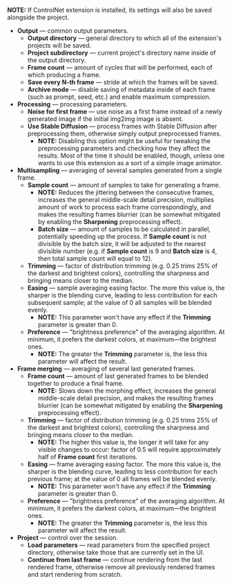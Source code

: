 **NOTE:** If ControlNet extension is installed, its settings will also be saved alongside the project.

* **Output** — common output parameters.
    * **Output directory** — general directory to which all of the extension's projects will be saved.
    * **Project subdirectory** — current project's directory name inside of the output directory.
    * **Frame count** — amount of cycles that will be performed, each of which producing a frame.
    * **Save every N-th frame** — stride at which the frames will be saved.
    * **Archive mode** — disable saving of metadata inside of each frame (such as prompt, seed, etc.) and enable maximum compression.
* **Processing** — processing parameters.
    * **Noise for first frame** — use noise as a first frame instead of a newly generated image if the initial img2img image is absent.
    * **Use Stable Diffusion** — process frames with Stable Diffusion after preprocessing them, otherwise simply output preprocessed frames.
        * **NOTE:** Disabling this option might be useful for tweaking the preprocessing parameters and checking how they affect the results. Most of the time it should be enabled, though, unless one wants to use this extension as a sort of a simple image animator.
* **Multisampling** — averaging of several samples generated from a single frame.
    * **Sample count** — amount of samples to take for generating a frame.
        * **NOTE:** Reduces the jittering between the consecutive frames, increases the general middle-scale detail precision, multiplies amount of work to process each frame correspondingly, and makes the resulting frames blurrier (can be somewhat mitigated by enabling the **Sharpening** preprocessing effect).
        * **Batch size** — amount of samples to be calculated in parallel, potentially speeding up the process. If **Sample count** is not divisible by the batch size, it will be adjusted to the nearest divisible number (e.g. if **Sample count** is 9 and **Batch size** is 4, then total sample count will equal to 12).
    * **Trimming** — factor of distribution trimming (e.g. 0.25 trims 25% of the darkest and brightest colors), controlling the sharpness and bringing means closer to the median.
    * **Easing** — sample averaging easing factor. The more this value is, the sharper is the blending curve, leading to less contribution for each subsequent sample; at the value of 0 all samples will be blended evenly.
        * **NOTE:** This parameter won't have any effect if the **Trimming** parameter is greater than 0.
    * **Preference** — "brightness preference" of the averaging algorithm. At minimum, it prefers the darkest colors, at maximum—the brightest ones.
        * **NOTE:** The greater the **Trimming** parameter is, the less this parameter will affect the result.
* **Frame merging** — averaging of several last generated frames.
    * **Frame count** — amount of last generated frames to be blended together to produce a final frame.
        * **NOTE:** Slows down the morphing effect, increases the general middle-scale detail precision, and makes the resulting frames blurrier (can be somewhat mitigated by enabling the **Sharpening** preprocessing effect).
    * **Trimming** — factor of distribution trimming (e.g. 0.25 trims 25% of the darkest and brightest colors), controlling the sharpness and bringing means closer to the median.
        * **NOTE:** The higher this value is, the longer it will take for any visible changes to occur: factor of 0.5 will require approximately half of **Frame count** first iterations.
    * **Easing** — frame averaging easing factor. The more this value is, the sharper is the blending curve, leading to less contribution for each previous frame; at the value of 0 all frames will be blended evenly.
        * **NOTE:** This parameter won't have any effect if the **Trimming** parameter is greater than 0.
    * **Preference** — "brightness preference" of the averaging algorithm. At minimum, it prefers the darkest colors, at maximum—the brightest ones.
        * **NOTE:** The greater the **Trimming** parameter is, the less this parameter will affect the result.
* **Project** — control over the session.
    * **Load parameters** — read parameters from the specified project directory, otherwise take those that are currently set in the UI.
    * **Continue from last frame** — continue rendering from the last rendered frame, otherwise remove all previously rendered frames and start rendering from scratch.
